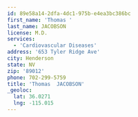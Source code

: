 ```yaml
---
id: 89e58a14-2dfa-4dc1-975b-e4ea3bc386bc
first_name: 'Thomas '
last_name: JACOBSON
license: M.D.
services:
  - 'Cardiovascular Diseases'
address: '653 Tyler Ridge Ave'
city: Henderson
state: NV
zip: '89012'
phone: 702-299-5759
title: 'Thomas  JACOBSON'
_geoloc:
  lat: 36.0271
  lng: -115.015
---
```

